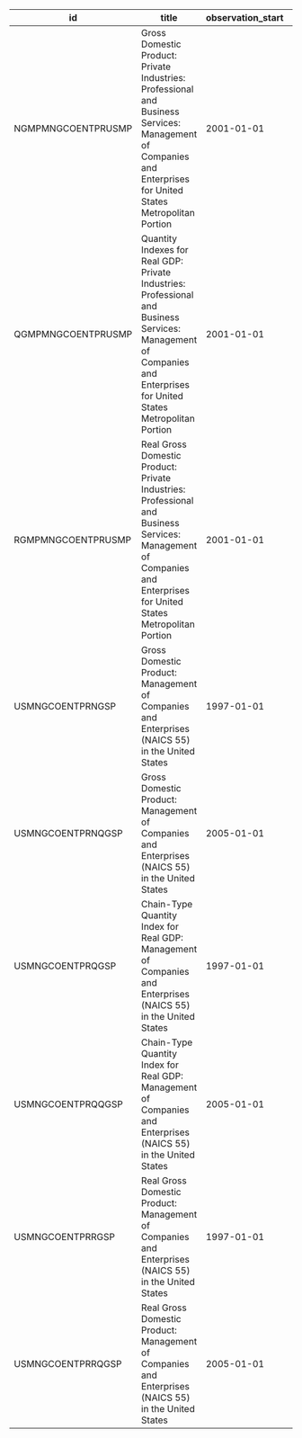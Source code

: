 | id                 | title                                                                                                                                                                 | observation_start   | observation_end   |
|--------------------|-----------------------------------------------------------------------------------------------------------------------------------------------------------------------|---------------------|-------------------|
| NGMPMNGCOENTPRUSMP | Gross Domestic Product: Private Industries: Professional and Business Services: Management of Companies and Enterprises for United States Metropolitan Portion        | 2001-01-01          | 2021-01-01        |
| QGMPMNGCOENTPRUSMP | Quantity Indexes for Real GDP: Private Industries: Professional and Business Services: Management of Companies and Enterprises for United States Metropolitan Portion | 2001-01-01          | 2021-01-01        |
| RGMPMNGCOENTPRUSMP | Real Gross Domestic Product: Private Industries: Professional and Business Services: Management of Companies and Enterprises for United States Metropolitan Portion   | 2001-01-01          | 2021-01-01        |
| USMNGCOENTPRNGSP   | Gross Domestic Product: Management of Companies and Enterprises (NAICS 55) in the United States                                                                       | 1997-01-01          | 2021-01-01        |
| USMNGCOENTPRNQGSP  | Gross Domestic Product: Management of Companies and Enterprises (NAICS 55) in the United States                                                                       | 2005-01-01          | 2022-04-01        |
| USMNGCOENTPRQGSP   | Chain-Type Quantity Index for Real GDP: Management of Companies and Enterprises (NAICS 55) in the United States                                                       | 1997-01-01          | 2021-01-01        |
| USMNGCOENTPRQQGSP  | Chain-Type Quantity Index for Real GDP: Management of Companies and Enterprises (NAICS 55) in the United States                                                       | 2005-01-01          | 2022-04-01        |
| USMNGCOENTPRRGSP   | Real Gross Domestic Product: Management of Companies and Enterprises (NAICS 55) in the United States                                                                  | 1997-01-01          | 2021-01-01        |
| USMNGCOENTPRRQGSP  | Real Gross Domestic Product: Management of Companies and Enterprises (NAICS 55) in the United States                                                                  | 2005-01-01          | 2022-04-01        |